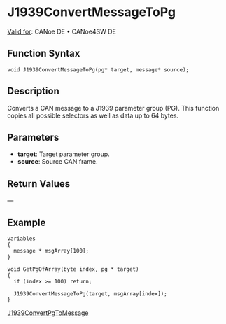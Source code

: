 # J1939ConvertMessageToPg

[Valid for](../../../Shared/FeatureAvailability.md):  CANoe DE • CANoe4SW DE

## Function Syntax

```plaintext
void J1939ConvertMessageToPg(pg* target, message* source);
```

## Description

Converts a CAN message to a J1939 parameter group (PG). This function copies all possible selectors as well as data up to 64 bytes.

## Parameters

- **target**: Target parameter group.
- **source**: Source CAN frame.

## Return Values

—

## Example

```plaintext
variables
{
  message * msgArray[100];
}

void GetPgOfArray(byte index, pg * target)
{
  if (index >= 100) return;

  J1939ConvertMessageToPg(target, msgArray[index]);
}
```

[J1939ConvertPgToMessage](CAPLfunctionJ1939ConvertPgToMessage.md)
